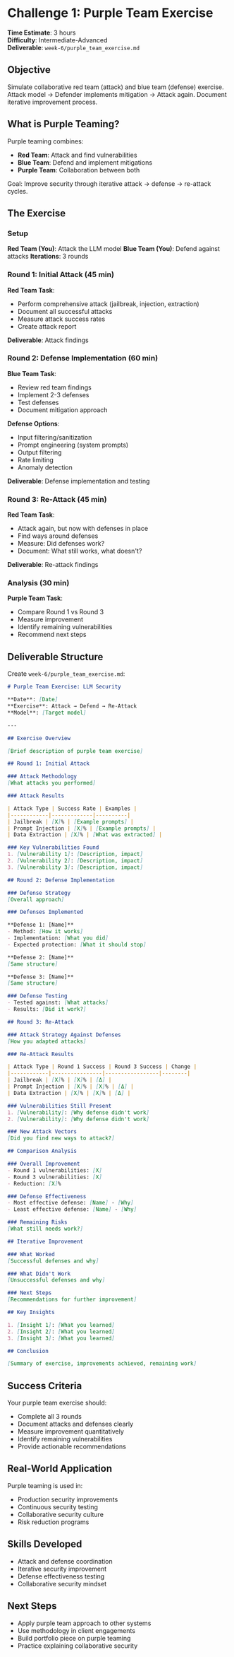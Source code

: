 # Challenge 1: Purple Team Exercise

**Time Estimate**: 3 hours  
**Difficulty**: Intermediate-Advanced  
**Deliverable**: `week-6/purple_team_exercise.md`

## Objective

Simulate collaborative red team (attack) and blue team (defense) exercise. Attack model → Defender implements mitigation → Attack again. Document iterative improvement process.

## What is Purple Teaming?

Purple teaming combines:
- **Red Team**: Attack and find vulnerabilities
- **Blue Team**: Defend and implement mitigations
- **Purple Team**: Collaboration between both

Goal: Improve security through iterative attack → defense → re-attack cycles.

## The Exercise

### Setup

**Red Team (You)**: Attack the LLM model
**Blue Team (You)**: Defend against attacks
**Iterations**: 3 rounds

### Round 1: Initial Attack (45 min)

**Red Team Task**:
- Perform comprehensive attack (jailbreak, injection, extraction)
- Document all successful attacks
- Measure attack success rates
- Create attack report

**Deliverable**: Attack findings

### Round 2: Defense Implementation (60 min)

**Blue Team Task**:
- Review red team findings
- Implement 2-3 defenses
- Test defenses
- Document mitigation approach

**Defense Options**:
- Input filtering/sanitization
- Prompt engineering (system prompts)
- Output filtering
- Rate limiting
- Anomaly detection

**Deliverable**: Defense implementation and testing

### Round 3: Re-Attack (45 min)

**Red Team Task**:
- Attack again, but now with defenses in place
- Find ways around defenses
- Measure: Did defenses work?
- Document: What still works, what doesn't?

**Deliverable**: Re-attack findings

### Analysis (30 min)

**Purple Team Task**:
- Compare Round 1 vs Round 3
- Measure improvement
- Identify remaining vulnerabilities
- Recommend next steps

## Deliverable Structure

Create `week-6/purple_team_exercise.md`:

```markdown
# Purple Team Exercise: LLM Security

**Date**: [Date]  
**Exercise**: Attack → Defend → Re-Attack  
**Model**: [Target model]

---

## Exercise Overview

[Brief description of purple team exercise]

## Round 1: Initial Attack

### Attack Methodology
[What attacks you performed]

### Attack Results

| Attack Type | Success Rate | Examples |
|------------|-------------|----------|
| Jailbreak | [X]% | [Example prompts] |
| Prompt Injection | [X]% | [Example prompts] |
| Data Extraction | [X]% | [What was extracted] |

### Key Vulnerabilities Found
1. [Vulnerability 1]: [Description, impact]
2. [Vulnerability 2]: [Description, impact]
3. [Vulnerability 3]: [Description, impact]

## Round 2: Defense Implementation

### Defense Strategy
[Overall approach]

### Defenses Implemented

**Defense 1: [Name]**
- Method: [How it works]
- Implementation: [What you did]
- Expected protection: [What it should stop]

**Defense 2: [Name]**
[Same structure]

**Defense 3: [Name]**
[Same structure]

### Defense Testing
- Tested against: [What attacks]
- Results: [Did it work?]

## Round 3: Re-Attack

### Attack Strategy Against Defenses
[How you adapted attacks]

### Re-Attack Results

| Attack Type | Round 1 Success | Round 3 Success | Change |
|------------|----------------|-----------------|--------|
| Jailbreak | [X]% | [X]% | [Δ] |
| Prompt Injection | [X]% | [X]% | [Δ] |
| Data Extraction | [X]% | [X]% | [Δ] |

### Vulnerabilities Still Present
1. [Vulnerability]: [Why defense didn't work]
2. [Vulnerability]: [Why defense didn't work]

### New Attack Vectors
[Did you find new ways to attack?]

## Comparison Analysis

### Overall Improvement
- Round 1 vulnerabilities: [X]
- Round 3 vulnerabilities: [X]
- Reduction: [X]%

### Defense Effectiveness
- Most effective defense: [Name] - [Why]
- Least effective defense: [Name] - [Why]

### Remaining Risks
[What still needs work?]

## Iterative Improvement

### What Worked
[Successful defenses and why]

### What Didn't Work
[Unsuccessful defenses and why]

### Next Steps
[Recommendations for further improvement]

## Key Insights

1. [Insight 1]: [What you learned]
2. [Insight 2]: [What you learned]
3. [Insight 3]: [What you learned]

## Conclusion

[Summary of exercise, improvements achieved, remaining work]
```

## Success Criteria

Your purple team exercise should:
- Complete all 3 rounds
- Document attacks and defenses clearly
- Measure improvement quantitatively
- Identify remaining vulnerabilities
- Provide actionable recommendations

## Real-World Application

Purple teaming is used in:
- Production security improvements
- Continuous security testing
- Collaborative security culture
- Risk reduction programs

## Skills Developed

- Attack and defense coordination
- Iterative security improvement
- Defense effectiveness testing
- Collaborative security mindset

## Next Steps

- Apply purple team approach to other systems
- Use methodology in client engagements
- Build portfolio piece on purple teaming
- Practice explaining collaborative security

